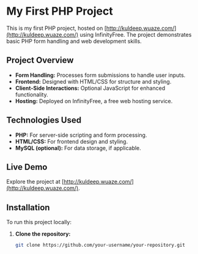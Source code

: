# My First PHP Project

This is my first PHP project, hosted on [http://kuldeep.wuaze.com/](http://kuldeep.wuaze.com/) using InfinityFree. The project demonstrates basic PHP form handling and web development skills.

## Project Overview

- **Form Handling:** Processes form submissions to handle user inputs.
- **Frontend:** Designed with HTML/CSS for structure and styling.
- **Client-Side Interactions:** Optional JavaScript for enhanced functionality.
- **Hosting:** Deployed on InfinityFree, a free web hosting service.

## Technologies Used

- **PHP:** For server-side scripting and form processing.
- **HTML/CSS:** For frontend design and styling.
- **MySQL (optional):** For data storage, if applicable.

## Live Demo

Explore the project at [http://kuldeep.wuaze.com/](http://kuldeep.wuaze.com/).

## Installation

To run this project locally:

1. **Clone the repository:**
   ```bash
   git clone https://github.com/your-username/your-repository.git
